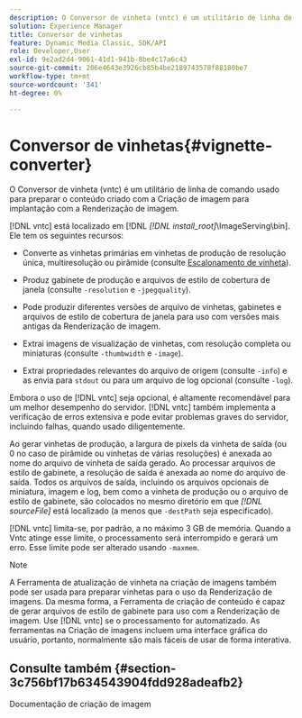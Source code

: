 ```yaml
---
description: O Conversor de vinheta (vntc) é um utilitário de linha de comando usado para preparar o conteúdo criado com a Criação de imagem para implantação com a Renderização de imagem.
solution: Experience Manager
title: Conversor de vinhetas
feature: Dynamic Media Classic, SDK/API
role: Developer,User
exl-id: 9e2ad2d4-9061-41d1-941b-8be4c17a6c43
source-git-commit: 206e4643e3926cb85b4be2189743578f88180be7
workflow-type: tm+mt
source-wordcount: '341'
ht-degree: 0%

---
```


# Conversor de vinhetas{#vignette-converter}

O Conversor de vinheta (vntc) é um utilitário de linha de comando usado para preparar o conteúdo criado com a Criação de imagem para implantação com a Renderização de imagem.

[!DNL vntc] está localizado em [!DNL  *[!DNL install_root]*\ImageServing\bin]. Ele tem os seguintes recursos:

* Converte as vinhetas primárias em vinhetas de produção de resolução única, multiresolução ou pirâmide (consulte [Escalonamento de vinheta](../../../../ir-api/vntc/utilities/c-ir-vignette-converter-vntc/c-ir-vignette-scaling.md#concept-e373a29c2f954df98d704c7723804585)).
* Produz gabinete de produção e arquivos de estilo de cobertura de janela (consulte `-resolution` e `-jpegquality`).

* Pode produzir diferentes versões de arquivo de vinhetas, gabinetes e arquivos de estilo de cobertura de janela para uso com versões mais antigas da Renderização de imagem.
* Extrai imagens de visualização de vinhetas, com resolução completa ou miniaturas (consulte `-thumbwidth` e `-image`).
* Extrai propriedades relevantes do arquivo de origem (consulte `-info`) e as envia para `stdout` ou para um arquivo de log opcional (consulte `-log`).

Embora o uso de [!DNL vntc] seja opcional, é altamente recomendável para um melhor desempenho do servidor. [!DNL vntc] também implementa a verificação de erros extensiva e pode evitar problemas graves do servidor, incluindo falhas, quando usado diligentemente.

Ao gerar vinhetas de produção, a largura de pixels da vinheta de saída (ou 0 no caso de pirâmide ou vinhetas de várias resoluções) é anexada ao nome do arquivo de vinheta de saída gerado. Ao processar arquivos de estilo de gabinete, a resolução de saída é anexada ao nome do arquivo de saída. Todos os arquivos de saída, incluindo os arquivos opcionais de miniatura, imagem e log, bem como a vinheta de produção ou o arquivo de estilo de gabinete, são colocados no mesmo diretório em que *[!DNL sourceFile]* está localizado (a menos que `-destPath` seja especificado).

[!DNL vntc] limita-se, por padrão, a no máximo 3 GB de memória. Quando a Vntc atinge esse limite, o processamento será interrompido e gerará um erro. Esse limite pode ser alterado usando `-maxmem`.

>[!NOTE]
>
>A Ferramenta de atualização de vinheta na criação de imagens também pode ser usada para preparar vinhetas para o uso da Renderização de imagens. Da mesma forma, a Ferramenta de criação de conteúdo é capaz de gerar arquivos de estilo de gabinete para uso com a Renderização de imagem. Use [!DNL vntc] se o processamento for automatizado. As ferramentas na Criação de imagens incluem uma interface gráfica do usuário, portanto, normalmente são mais fáceis de usar de forma interativa.

## Consulte também {#section-3c756bf17b634543904fdd928adeafb2}

Documentação de criação de imagem
